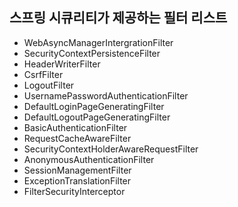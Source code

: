 ## 스프링 시큐리티가 제공하는 필터 리스트
* WebAsyncManagerIntergrationFilter
* SecurityContextPersistenceFilter
* HeaderWriterFilter
* CsrfFilter
* LogoutFilter
* UsernamePasswordAuthenticationFilter
* DefaultLoginPageGeneratingFilter
* DefaultLogoutPageGeneratingFilter
* BasicAuthenticationFilter
* RequestCacheAwareFilter
* SecurityContextHolderAwareRequestFilter
* AnonymousAuthenticationFilter
* SessionManagementFilter
* ExceptionTranslationFilter
* FilterSecurityInterceptor